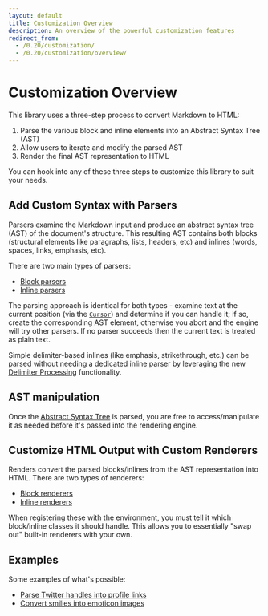 ```yaml
---
layout: default
title: Customization Overview
description: An overview of the powerful customization features
redirect_from:
  - /0.20/customization/
  - /0.20/customization/overview/
---
```


# Customization Overview

This library uses a three-step process to convert Markdown to HTML:

  1. Parse the various block and inline elements into an Abstract Syntax Tree (AST)
  2. Allow users to iterate and modify the parsed AST
  3. Render the final AST representation to HTML

You can hook into any of these three steps to customize this library to suit your needs.

## Add Custom Syntax with Parsers

Parsers examine the Markdown input and produce an abstract syntax tree (AST) of the document's structure.
This resulting AST contains both blocks (structural elements like paragraphs, lists, headers, etc) and inlines (words, spaces, links, emphasis, etc).

There are two main types of parsers:

- [Block parsers](/1.0/customization/block-parsing/)
- [Inline parsers](/1.0/customization/inline-parsing/)

The parsing approach is identical for both types - examine text at the current position (via the [`Cursor`](/1.0/customization/cursor/)) and determine if you can handle it;
if so, create the corresponding AST element,
otherwise you abort and the engine will try other parsers.  If no parser succeeds then the current text is treated as plain text.

Simple delimiter-based inlines (like emphasis, strikethrough, etc.) can be parsed without needing a dedicated inline parser by leveraging the new [Delimiter Processing](/1.0/customization/delimiter-processing/) functionality.

## AST manipulation

Once the [Abstract Syntax Tree](/1.0/customization/abstract-syntax-tree/) is parsed, you are free to access/manipulate it as needed before it's passed into the rendering engine.

## Customize HTML Output with Custom Renderers

Renders convert the parsed blocks/inlines from the AST representation into HTML.  There are two types of renderers:

- [Block renderers](/1.0/customization/block-rendering/)
- [Inline renderers](/1.0/customization/inline-rendering/)

When registering these with the environment, you must tell it which block/inline classes it should handle.  This allows you
to essentially "swap out" built-in renderers with your own.

## Examples

Some examples of what's possible:

- [Parse Twitter handles into profile links](/1.0/customization/inline-parsing#example-1---twitter-handles)
- [Convert smilies into emoticon images](/1.0/customization/inline-parsing#example-2---emoticons)
